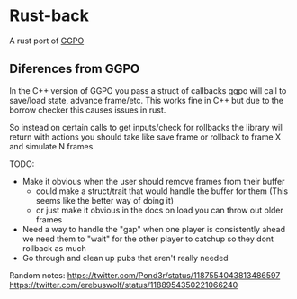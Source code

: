 # Rust-back

A rust port of [GGPO](https://github.com/pond3r/ggpo)

## Diferences from GGPO

In the C++ version of GGPO you pass a struct of callbacks ggpo will call to save/load state, advance frame/etc.
This works fine in C++ but due to the borrow checker this causes issues in rust.

So instead on certain calls to get inputs/check for rollbacks the library will return with actions you should take like save frame or rollback to frame X and simulate N frames.

TODO:

- Make it obvious when the user should remove frames from their buffer
  - could make a struct/trait that would handle the buffer for them (This seems like the better way of doing it)
  - or just make it obvious in the docs on load you can throw out older frames
- Need a way to handle the "gap" when one player is consistently ahead we need them to "wait" for the other player to catchup so they dont rollback as much
- Go through and clean up pubs that aren't really needed

Random notes:
https://twitter.com/Pond3r/status/1187554043813486597
https://twitter.com/erebuswolf/status/1188954350221066240
